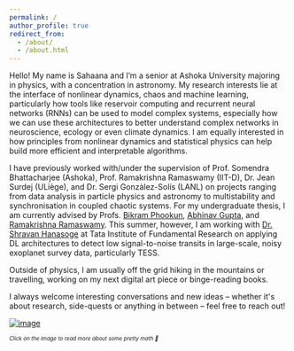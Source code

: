 ```yaml
---
permalink: /
author_profile: true
redirect_from: 
  - /about/
  - /about.html
---
```


Hello! My name is Sahaana and I’m a senior at Ashoka University majoring in physics, with a concentration in astronomy. My research interests lie at the interface of nonlinear dynamics, chaos and machine learning, particularly how tools like reservoir computing and recurrent neural networks (RNNs) can be used to model complex systems, especially how we can use these architectures to better understand complex networks in neuroscience, ecology or even climate dynamics. I am equally interested in how principles from nonlinear dynamics and statistical physics can help build more efficient and interpretable algorithms.

I have previously worked with/under the supervision of Prof. Somendra Bhattacharjee (Ashoka), Prof. Ramakrishna Ramaswamy (IIT-D), Dr. Jean Surdej (ULiège), and Dr. Sergi Gonzàlez-Solís (LANL) on projects ranging from data analysis in particle physics and astronomy to multistability and synchronisation in coupled chaotic systems. For my undergraduate thesis, I am currently advised by Profs. [Bikram Phookun](https://www.ashoka.edu.in/profile/bikram-phookun/), [Abhinav Gupta](https://www.ststephens.edu/department-of-physics/dr-abhinav-gupta/), and [Ramakrishna Ramaswamy](https://loopynoodle.github.io/ramramaswamy.org). This summer, however, I am working with [Dr. Shravan Hanasoge](https://www.tifr.res.in/seismo/people.html) at Tata Institute of Fundamental Research on applying DL architectures to detect low signal-to-noise transits in large-scale, noisy exoplanet survey data, particularly TESS.

Outside of physics, I am usually off the grid hiking in the mountains or travelling, working on my next digital art piece or binge-reading books.

I always welcome interesting conversations and new ideas – whether it's about research, side-quests or anything in between – feel free to reach out!

[![image](https://github.com/user-attachments/assets/2fd0d337-d41b-41b5-b2b0-ca7f4547a6c3)](https://en.wikipedia.org/wiki/Koch_snowflake)

<sup><sub>*Click on the image to read more about some pretty math 🔎*</sub></sup>
